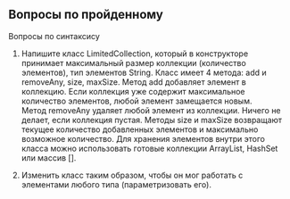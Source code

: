 ## Вопросы по пройденному

Вопросы по синтаксису

1. Напишите класс LimitedCollection, который в конструкторе принимает максимальный размер 
   коллекции (количество элементов), тип элементов String. Класс имеет 4 метода: add и removeAny, size, maxSize.
   Метод add добавляет элемент в коллекцию. Если коллекция уже содержит максимальное количество элементов, любой
   элемент замещается новым.  
   Метод removeAny удаляет любой элемент из коллекции. Ничего не делает, если коллекция пустая.
   Методы size и maxSize возвращают текущее количество добавленных элементов и максимально возможное количество. 
   Для хранения элементов внутри этого класса можно использовать готовые коллекции ArrayList, HashSet или массив []. 

2. Изменить класс таким образом, чтобы он мог работать с элементами любого типа (параметризовать его).